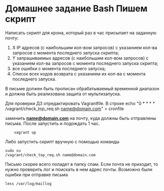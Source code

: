 # Домашнее задание Bash Пишем скрипт

Написать скрипт для крона, который раз в час присылает на заданную почту:

1. X IP адресов (с наибольшим кол-вом запросов) с указанием кол-ва запросов c момента последнего запуска скрипта;
2. Y запрашиваемых адресов (с наибольшим кол-вом запросов) с указанием кол-ва запросов c момента последнего запуска скрипта;
3. все ошибки c момента последнего запуска;
4. Список всех кодов возврата с указанием их кол-ва с момента последнего запуска.

В письме должен быть прописан обрабатываемый временной диапазон и должна быть реализована защита от мультизапуска.

Для проверки ДЗ отредактировать Vagrantfile. В строке
    echo "0 * * * * /vagrant/check_top_req.sh name@domain.com" > cronfile

заменить **name@domain.com** на почту, куда должны быть отправлены письма. После запустить и подождать 1 час.
```
    vagrant up
```

Либо запустить скрипт вручную с помощью команды

```
sudo su
/vagrant/check_top_req.sh name@domain.com
```
Письмо скорее всего попадет в папку спам.
Если почта не приходит, то нужно проверить лог и поискать в нем адрес почты. Возможно были ошибки при отправке письма
```
less /var/log/maillog
```
